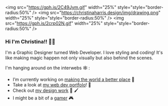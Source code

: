 <p align="center">
  
<img src="https://gph.is/2C49Jym.gif" width="25%" style="style="border-radius:50%" />
<img src="https://christinaharris.design/img/drawing.png" width="25%" style="style="border-radius:50%" />
<img src="https://gph.is/2crp02N.gif" width="25%" style="style="border-radius:50%" />
  </p>
  

### Hi I'm Christina!! 🦄✨

I'm a Graphic Designer turned Web Developer. I love styling and coding! It's like making magic happen not only visually but also behind the scenes. 

I'm hanging around on the interwebs 🕸️ :

- I’m currently working on [making the world a better place](https://huemanistic.org/) 🌱 
- Take a look at [my web dev portfolo](https://www.christinaharris.dev/)! 📘 
- Check out [my design work](https://christinaharris.design/) 🎨 🖌️ 
- I might be a bit of a [gamer](https://psnprofiles.com/imriven) 🎮 

